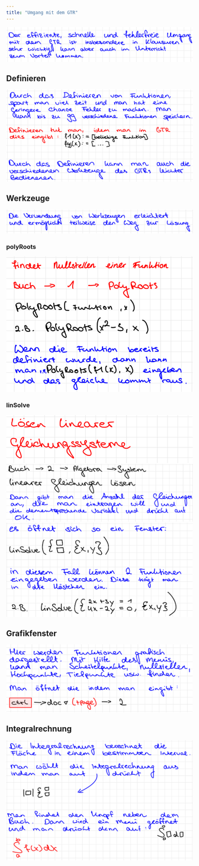 ```yaml
---
title: "Umgang mit dem GTR"
---
```


![](../assets/images/2022-06-21-20-06-16.png)

## Definieren

![](../assets/images/2022-06-21-20-06-29.png)

## Werkzeuge

![](../assets/images/2022-06-21-20-06-43.png)

### polyRoots

![](../assets/images/2022-06-21-20-07-02.png)

### linSolve

![](../assets/images/2022-06-21-20-07-24.png)
![](../assets/images/2022-06-21-20-07-41.png)
![](../assets/images/2022-06-21-20-07-52.png)

## Grafikfenster

![](../assets/images/2022-06-21-20-08-12.png)

## Integralrechnung

![](../assets/images/2022-06-21-20-08-30.png)